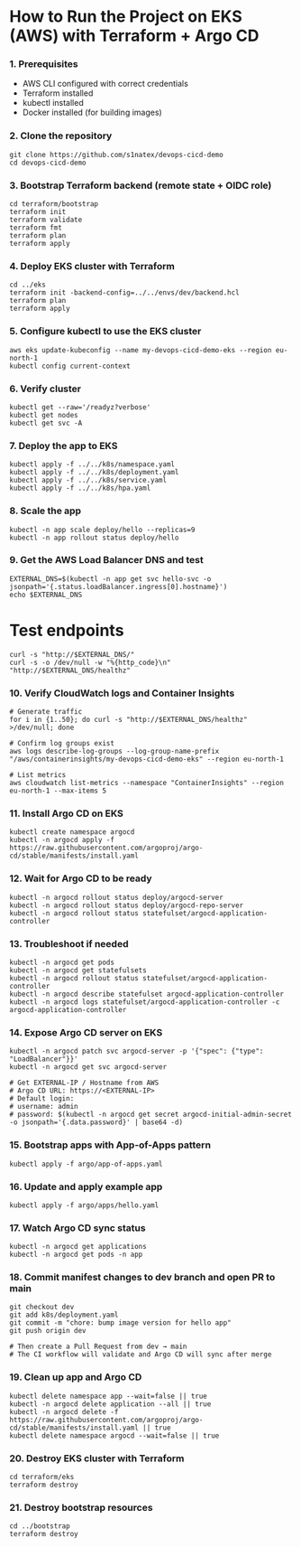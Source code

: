 # How to Run the Project on EKS (AWS) with Terraform + Argo CD

### 1. Prerequisites
- AWS CLI configured with correct credentials
- Terraform installed
- kubectl installed
- Docker installed (for building images)

### 2. Clone the repository
```
git clone https://github.com/s1natex/devops-cicd-demo
cd devops-cicd-demo
```
### 3. Bootstrap Terraform backend (remote state + OIDC role)
```
cd terraform/bootstrap
terraform init
terraform validate
terraform fmt
terraform plan
terraform apply
```
### 4. Deploy EKS cluster with Terraform
```
cd ../eks
terraform init -backend-config=../../envs/dev/backend.hcl
terraform plan
terraform apply
```
### 5. Configure kubectl to use the EKS cluster
```
aws eks update-kubeconfig --name my-devops-cicd-demo-eks --region eu-north-1
kubectl config current-context
```
### 6. Verify cluster
```
kubectl get --raw='/readyz?verbose'
kubectl get nodes
kubectl get svc -A
```
### 7. Deploy the app to EKS
```
kubectl apply -f ../../k8s/namespace.yaml
kubectl apply -f ../../k8s/deployment.yaml
kubectl apply -f ../../k8s/service.yaml
kubectl apply -f ../../k8s/hpa.yaml
```
### 8. Scale the app
```
kubectl -n app scale deploy/hello --replicas=9
kubectl -n app rollout status deploy/hello
```
### 9. Get the AWS Load Balancer DNS and test
```
EXTERNAL_DNS=$(kubectl -n app get svc hello-svc -o jsonpath='{.status.loadBalancer.ingress[0].hostname}')
echo $EXTERNAL_DNS
```
# Test endpoints
```
curl -s "http://$EXTERNAL_DNS/"
curl -s -o /dev/null -w "%{http_code}\n" "http://$EXTERNAL_DNS/healthz"
```
### 10. Verify CloudWatch logs and Container Insights
```
# Generate traffic
for i in {1..50}; do curl -s "http://$EXTERNAL_DNS/healthz" >/dev/null; done

# Confirm log groups exist
aws logs describe-log-groups --log-group-name-prefix "/aws/containerinsights/my-devops-cicd-demo-eks" --region eu-north-1

# List metrics
aws cloudwatch list-metrics --namespace "ContainerInsights" --region eu-north-1 --max-items 5
```
### 11. Install Argo CD on EKS
```
kubectl create namespace argocd
kubectl -n argocd apply -f https://raw.githubusercontent.com/argoproj/argo-cd/stable/manifests/install.yaml
```
### 12. Wait for Argo CD to be ready
```
kubectl -n argocd rollout status deploy/argocd-server
kubectl -n argocd rollout status deploy/argocd-repo-server
kubectl -n argocd rollout status statefulset/argocd-application-controller
```
### 13. Troubleshoot if needed
```
kubectl -n argocd get pods
kubectl -n argocd get statefulsets
kubectl -n argocd rollout status statefulset/argocd-application-controller
kubectl -n argocd describe statefulset argocd-application-controller
kubectl -n argocd logs statefulset/argocd-application-controller -c argocd-application-controller
```
### 14. Expose Argo CD server on EKS
```
kubectl -n argocd patch svc argocd-server -p '{"spec": {"type": "LoadBalancer"}}'
kubectl -n argocd get svc argocd-server

# Get EXTERNAL-IP / Hostname from AWS
# Argo CD URL: https://<EXTERNAL-IP>
# Default login:
# username: admin
# password: $(kubectl -n argocd get secret argocd-initial-admin-secret -o jsonpath='{.data.password}' | base64 -d)
```
### 15. Bootstrap apps with App-of-Apps pattern
```
kubectl apply -f argo/app-of-apps.yaml
```
### 16. Update and apply example app
```
kubectl apply -f argo/apps/hello.yaml
```
### 17. Watch Argo CD sync status
```
kubectl -n argocd get applications
kubectl -n argocd get pods -n app
```
### 18. Commit manifest changes to dev branch and open PR to main
```
git checkout dev
git add k8s/deployment.yaml
git commit -m "chore: bump image version for hello app"
git push origin dev

# Then create a Pull Request from dev → main
# The CI workflow will validate and Argo CD will sync after merge
```
### 19. Clean up app and Argo CD
```
kubectl delete namespace app --wait=false || true
kubectl -n argocd delete application --all || true
kubectl -n argocd delete -f https://raw.githubusercontent.com/argoproj/argo-cd/stable/manifests/install.yaml || true
kubectl delete namespace argocd --wait=false || true
```
### 20. Destroy EKS cluster with Terraform
```
cd terraform/eks
terraform destroy
```
### 21. Destroy bootstrap resources
```
cd ../bootstrap
terraform destroy
```
